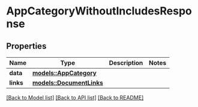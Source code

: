 # AppCategoryWithoutIncludesResponse

## Properties

Name | Type | Description | Notes
------------ | ------------- | ------------- | -------------
**data** | [**models::AppCategory**](AppCategory.md) |  | 
**links** | [**models::DocumentLinks**](DocumentLinks.md) |  | 

[[Back to Model list]](../README.md#documentation-for-models) [[Back to API list]](../README.md#documentation-for-api-endpoints) [[Back to README]](../README.md)



